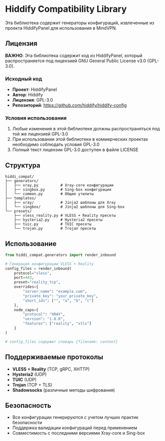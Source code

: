 # Hiddify Compatibility Library

Эта библиотека содержит генераторы конфигураций, извлеченные из проекта HiddifyPanel для использования в MindVPN.

## Лицензия

**ВАЖНО**: Эта библиотека содержит код из HiddifyPanel, который распространяется под лицензией GNU General Public License v3.0 (GPL-3.0).

### Исходный код
- **Проект**: HiddifyPanel
- **Автор**: Hiddify
- **Лицензия**: GPL-3.0
- **Репозиторий**: https://github.com/hiddify/hiddify-config

### Условия использования

1. Любые изменения в этой библиотеке должны распространяться под той же лицензией GPL-3.0
2. При использовании этой библиотеки в коммерческих проектах необходимо соблюдать условия GPL-3.0
3. Полный текст лицензии GPL-3.0 доступен в файле LICENSE

## Структура

```
hiddi_compat/
├── generators/
│   ├── xray.py          # Xray-core конфигурации
│   ├── singbox.py       # Sing-box конфигурации
│   └── common.py        # Общие утилиты
├── templates/
│   ├── xray/            # Jinja2 шаблоны для Xray
│   └── singbox/         # Jinja2 шаблоны для Sing-box
└── presets/
    ├── vless_reality.py # VLESS + Reality пресеты
    ├── hysteria2.py     # Hysteria2 пресеты
    ├── tuic.py          # TUIC пресеты
    └── trojan.py        # Trojan пресеты
```

## Использование

```python
from hiddi_compat.generators import render_inbound

# Генерация конфигурации VLESS + Reality
config_files = render_inbound(
    protocol="vless",
    port=443,
    preset="reality_tcp",
    overrides={
        "server_name": "example.com",
        "private_key": "your_private_key",
        "short_ids": ["", "a", "b", "c"]
    },
    node_caps={
        "protocol": "XRAY",
        "version": "1.8.0",
        "features": ["reality", "xtls"]
    }
)

# config_files содержит словарь {filename: content}
```

## Поддерживаемые протоколы

- **VLESS + Reality** (TCP, gRPC, XHTTP)
- **Hysteria2** (UDP)
- **TUIC** (UDP)
- **Trojan** (TCP + TLS)
- **Shadowsocks** (различные методы шифрования)

## Безопасность

- Все конфигурации генерируются с учетом лучших практик безопасности
- Поддержка валидации конфигураций перед применением
- Совместимость с последними версиями Xray-core и Sing-box
